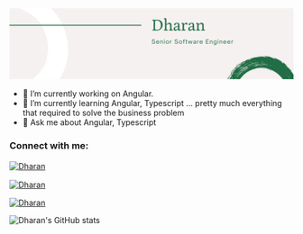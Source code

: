 
  <img src="./Banner.png" alt="Dharan">



- 🔭 I’m currently working on Angular.
- 🌱 I’m currently learning Angular, Typescript ... pretty much everything that required to solve the business problem 
- 💬 Ask me about Angular, Typescript

<h3 align="left">Connect with me:</h3>
<p align="left">
<a href="https://www.linkedin.com/in/dharan-g/" target="blank"><img align="center" src="https://img.shields.io/badge/LinkedIn-0077B5?style=for-the-badge&logo=linkedin&logoColor=white" alt="Dharan"  /></a>

  <a href="https://stackoverflow.com/users/8188083" target="blank"><img align="center" src="https://img.shields.io/badge/Stackoverflow-F58025?style=for-the-badge&logo=stackoverflow&logoColor=white" alt="Dharan"  /></a>

 <a href="https://twitter.com/dhrn_G" target="blank"><img align="center" src="https://img.shields.io/badge/Twitter-1DA1F2?style=for-the-badge&logo=twitter&logoColor=white" alt="Dharan"  /></a>
  
</p>

![Dharan's GitHub stats](https://github-readme-stats.vercel.app/api?username=dhrn&show_icons=true&include_all_commits=true&theme=dark)

